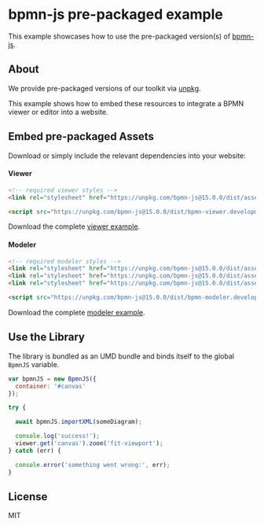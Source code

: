 # bpmn-js pre-packaged example

This example showcases how to use the pre-packaged version(s) of [bpmn-js](https://github.com/bpmn-io/bpmn-js).


## About

We provide pre-packaged versions of our toolkit via [unpkg](https://unpkg.com/bpmn-js/dist/).

This example shows how to embed these resources to integrate a BPMN viewer or editor
into a website.


## Embed pre-packaged Assets

Download or simply include the relevant dependencies into your website:

#### Viewer

```html
<!-- required viewer styles -->
<link rel="stylesheet" href="https://unpkg.com/bpmn-js@15.0.0/dist/assets/bpmn-js.css" />

<script src="https://unpkg.com/bpmn-js@15.0.0/dist/bpmn-viewer.development.js"></script>
```

Download the complete [viewer example](https://cdn.staticaly.com/gh/bpmn-io/bpmn-js-examples/main/starter/viewer.html).

#### Modeler

```html
<!-- required modeler styles -->
<link rel="stylesheet" href="https://unpkg.com/bpmn-js@15.0.0/dist/assets/diagram-js.css" />
<link rel="stylesheet" href="https://unpkg.com/bpmn-js@15.0.0/dist/assets/bpmn-js.css" />
<link rel="stylesheet" href="https://unpkg.com/bpmn-js@15.0.0/dist/assets/bpmn-font/css/bpmn.css" />

<script src="https://unpkg.com/bpmn-js@15.0.0/dist/bpmn-modeler.development.js"></script>
```

Download the complete [modeler example](https://cdn.staticaly.com/gh/bpmn-io/bpmn-js-examples/main/starter/modeler.html).


## Use the Library

The library is bundled as an UMD bundle and binds itself to the global `BpmnJS`
variable.

```javascript
var bpmnJS = new BpmnJS({
  container: '#canvas'
});

try {

  await bpmnJS.importXML(someDiagram);

  console.log('success!');
  viewer.get('canvas').zoom('fit-viewport');
} catch (err) {

  console.error('something went wrong:', err);
}
```

## License

MIT
